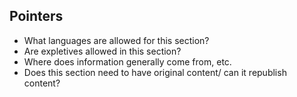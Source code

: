 ## Pointers

+ What languages are allowed for this section?
+ Are expletives allowed in this section?
+ Where does information generally come from, etc.
+ Does this section need to have original content/ can it republish content?
